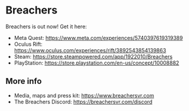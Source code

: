 # Breachers

Breachers is out now! Get it here:

- Meta Quest: https://www.meta.com/experiences/5740397619319389
- Oculus Rift: https://www.oculus.com/experiences/rift/3892543854139863
- Steam: https://store.steampowered.com/app/1922010/Breachers
- PlayStation: https://store.playstation.com/en-us/concept/10008882

## More info

- Media, maps and press kit: https://www.breachersvr.com
- The Breachers Discord: https://breachersvr.com/discord